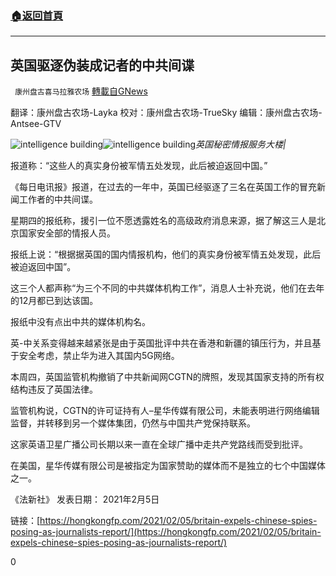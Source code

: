 ###  [:house:返回首頁](https://github.com/ourhimalayas/txt)
---

## 英国驱逐伪装成记者的中共间谍
` 康州盘古喜马拉雅农场` [轉載自GNews](https://gnews.org/zh-hans/892737/)

翻译：康州盘古农场-Layka
校对：康州盘古农场-TrueSky
编辑：康州盘古农场-Antsee-GTV

![intelligence building]()![intelligence building](https://gnews.org/wp-content/uploads/2021/02/Screen-Shot-2021-02-08-at-22.51.17.png)*英国秘密情报服务大楼|*

报道称：“这些人的真实身份被军情五处发现，此后被迫返回中国。”

《每日电讯报》报道，在过去的一年中，英国已经驱逐了三名在英国工作的冒充新闻工作者的中共间谍。

星期四的报纸称，援引一位不愿透露姓名的高级政府消息来源，据了解这三人是北京国家安全部的情报人员。

报纸上说：“根据据英国的国内情报机构，他们的真实身份被军情五处发现，此后被迫返回中国”。

这三个人都声称“为三个不同的中共媒体机构工作”，消息人士补充说，他们在去年的12月都已到达该国。

报纸中没有点出中共的媒体机构名。

英-中关系变得越来越紧张是由于英国批评中共在香港和新疆的镇压行为，并且基于安全考虑，禁止华为进入其国内5G网络。

本周四，英国监管机构撤销了中共新闻网CGTN的牌照，发现其国家支持的所有权结构违反了英国法律。

监管机构说，CGTN的许可证持有人–星华传媒有限公司，未能表明进行网络编辑监督，并转移到另一个媒体集团，仍然与中国共产党保持联系。

这家英语卫星广播公司长期以来一直在全球广播中走共产党路线而受到批评。

在美国，星华传媒有限公司是被指定为国家赞助的媒体而不是独立的七个中国媒体之一。

《法新社》
发表日期： 2021年2月5日

链接：[https://hongkongfp.com/2021/02/05/britain-expels-chinese-spies-posing-as-journalists-report/](https://hongkongfp.com/2021/02/05/britain-expels-chinese-spies-posing-as-journalists-report/)

0
